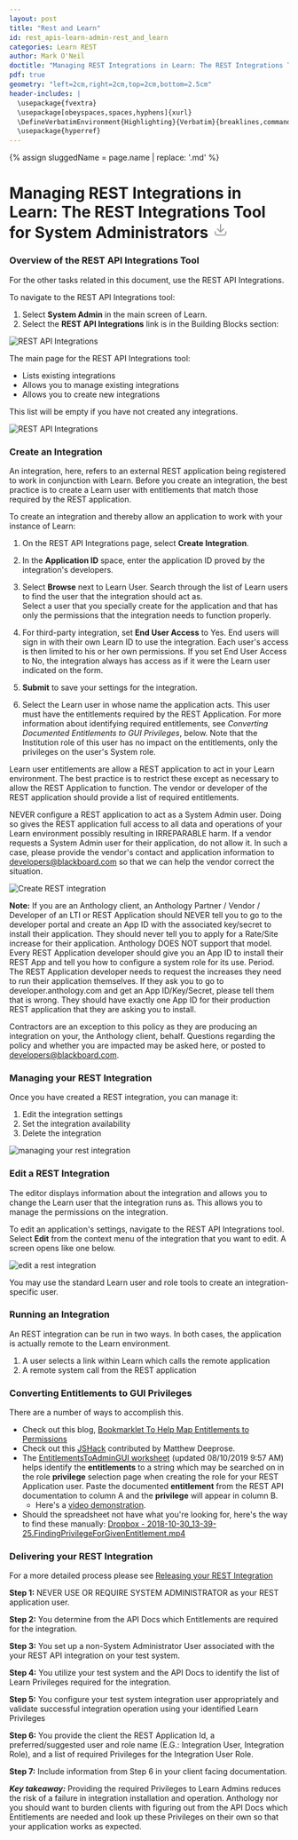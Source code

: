 ```yaml
---
layout: post
title: "Rest and Learn"
id: rest_apis-learn-admin-rest_and_learn
categories: Learn REST
author: Mark O'Neil
doctitle: "Managing REST Integrations in Learn: The REST Integrations Tool for System Administrators"
pdf: true
geometry: "left=2cm,right=2cm,top=2cm,bottom=2.5cm"
header-includes: |
  \usepackage{fvextra}
  \usepackage[obeyspaces,spaces,hyphens]{xurl}
  \DefineVerbatimEnvironment{Highlighting}{Verbatim}{breaklines,commandchars=\\\{\}}
  \usepackage{hyperref}
---
```


{% assign sluggedName = page.name | replace: '.md' %}
# Managing REST Integrations in Learn: The REST Integrations Tool for System Administrators <a href="/assets/pdfs{{page.dir}}{{sluggedName}}.pdf" target="_blank"><img class="download-button" src="/assets/img/download.png" height="30px"></a> 

### Overview of the REST API Integrations Tool

For the other tasks related in this document, use the REST API Integrations.

To navigate to the REST API Integrations tool:

  1. Select **System Admin** in the main screen of Learn.
  2. Select the **REST API Integrations** link is in the Building Blocks section:

![REST API Integrations](/assets/img/rest-and-learn-1.png)

The main page for the REST API Integrations tool:

  * Lists existing integrations
  * Allows you to manage existing integrations
  * Allows you to create new integrations

This list will be empty if you have not created any integrations.

![REST API Integrations](/assets/img/rest-and-learn-2.png)

### Create an Integration

An integration, here, refers to an external REST application being registered
to work in conjunction with Learn. Before you create an
integration, the best practice is to create a Learn user with entitlements
that match those required by the REST application.

To create an integration and thereby allow an application to work with your
instance of Learn:

  1. On the REST API Integrations page, select **Create Integration**.
  2. In the **Application ID** space, enter the application ID proved by the integration's developers.
  3. Select **Browse** next to Learn User. Search through the list of Learn users to find the user that the integration should act as.  
Select a user that you specially create for the application and that has only
the permissions that the integration needs to function properly.

  4. For third-party integration, set **End User Access** to Yes. End users will sign in with their own Learn ID to use the integration. Each user's access is then limited to his or her own permissions. If you set End User Access to No, the integration always has access as if it were the Learn user indicated on the form.
  5. **Submit** to save your settings for the integration.
  6. Select the Learn user in whose name the application acts. This user must have the entitlements required by the REST Application. For more information about identifying required entitlements, see _Converting Documented Entitlements to GUI Privileges_, below. Note that the Institution role of this user has no impact on the entitlements, only the privileges on the user's System role. 

Learn user entitlements are allow a REST application to act in your Learn
environment. The best practice is to restrict these except as necessary to
allow the REST Application to function. The vendor or developer of the REST
application should provide a list of required entitlements.

NEVER configure a REST application to act as a System Admin user. Doing so
gives the REST application full access to all data and operations of your
Learn environment possibly resulting in IRREPARABLE harm. If a vendor requests
a System Admin user for their application, do not allow it. In such a case,
please provide the vendor's contact and application information to
[developers@blackboard.com](mailto:developers@blackboard.com) so that we can
help the vendor correct the situation.

![Create REST integration](/assets/img/rest-and-learn-3.png)

**Note:** If you are an Anthology client, an Anthology Partner / Vendor / Developer of an LTI or REST Application should NEVER tell you to go to the developer portal and create an App ID with the associated key/secret to install their application. They should never tell you to apply for a Rate/Site increase for their application. Anthology DOES NOT support that model. Every REST Application developer should give you an App ID to install their REST App and tell you how to configure a system role for its use. Period. The REST Application developer needs to request the increases they need to run their application themselves. If they ask you to go to developer.anthology.com and get an App ID/Key/Secret, please tell them that is wrong. They should have exactly one App ID for their production REST application that they are asking you to install.

Contractors are an exception to this policy as they are producing an
integration on your, the Anthology client, behalf. Questions regarding the
policy and whether you are impacted may be asked here, or posted to
[developers@blackboard.com](mailto:developers@blackboard.com).

### Managing your REST Integration

Once you have created a REST integration, you can manage it:

  1. Edit the integration settings
  2. Set the integration availability
  3. Delete the integration

![managing your rest integration](/assets/img/rest-and-learn-4.png)

### Edit a REST Integration

The editor displays information about the integration and allows you to change
the Learn user that the integration runs as. This allows you to manage the
permissions on the integration.

To edit an application's settings, navigate to the REST API Integrations tool.
Select **Edit** from the context menu of the integration that you want to
edit. A screen opens like one below.

![edit a rest integration](/assets/img/rest-and-learn-5.png)

You may use the standard Learn user and role tools to create an integration-
specific user.

### Running an Integration

An REST integration can be run in two ways. In both cases, the application is
actually remote to the Learn environment.

  1. A user selects a link within Learn which calls the remote application
  2. A remote system call from the REST application


### Converting Entitlements to GUI Privileges

There are a number of ways to accomplish this. 

* Check out this blog, [Bookmarklet To Help
Map Entitlements to Permissions](https://community.blackboard.com/blogs/4/18)
* Check out this [JSHack](https://mle.southampton.ac.uk/bb/SHOW-HIDDEN.zip) contributed by Matthew Deeprose.
* The [EntitlementsToAdminGUI worksheet](/attachments/EntitlementstoAdminGUI.xlsx) (updated 08/10/2019 9:57 AM)
helps identify the **entitlements** to a string which may be searched on in
the role **privilege** selection page when creating the role for your REST
Application user. Paste the documented **entitlement** from the REST API
documentation to column A and the **privilege** will appear in column B.
  * Here's a [video demonstration](https://www.dropbox.com/s/552vjf3vr5fwjyg/2018-10-25_12-53-22.CreatingYourUniqueSystemRoleForYourRESTAppIntegration.mp4%3Fdl%3D0).
* Should the spreadsheet not have what you're looking for, here's the way to
find these manually: [Dropbox - 2018-10-30_13-39-25.FindingPrivilegeForGivenEntitlement.mp4](https://www.dropbox.com/s/i6m80k7prqaxfcs/2018-10-30_13-39-25.FindingPrivilegeForGivenEntitlement.mp4%3Fdl%3D0)


### Delivering your REST Integration

For a more detailed process please see [Releasing your REST Integration](/rest-apis/learn/getting-started/releasing-your-integration)

**Step 1:** NEVER USE OR REQUIRE SYSTEM ADMINISTRATOR as your REST application user.

**Step 2:** You determine from the API Docs which Entitlements are required for the integration.

**Step 3:** You set up a non-System Administrator User associated with the your REST API integration on your test system.

**Step 4:** You utilize your test system and the API Docs to identify the list of Learn Privileges required for the integration.

**Step 5:** You configure your test system integration user appropriately and validate successful integration operation using your identified Learn Privileges

**Step 6:** You provide the client the REST Application Id, a preferred/suggested user and role name (E.G.: <application name> Integration User, <application name> Integration Role), and a list of required Privileges for the Integration User Role.

**Step 7:** Include information from Step 6 in your client facing documentation.

_**Key takeaway:**_ Providing the required Privileges to Learn Admins reduces the risk of a failure in integration installation and operation. Anthology nor you should want to burden clients with figuring out from the API Docs which Entitlements are needed and look up these Privileges on their own so that your application works as expected.
